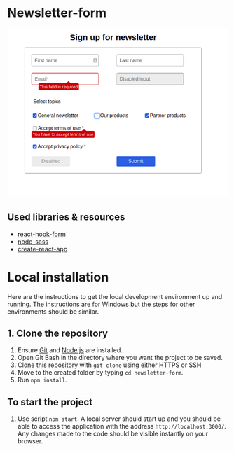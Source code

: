 # Newsletter-form

![Screenshot](./img/newsletter-form.png)

## Used libraries & resources
  - [react-hook-form](https://www.npmjs.com/package/react-hook-form)
  - [node-sass](https://www.npmjs.com/package/node-sass)
  - [create-react-app](https://create-react-app.dev/)

# Local installation

Here are the instructions to get the local development environment up and running. The instructions are for Windows but the steps for other environments should be similar.

## 1. Clone the repository
1. Ensure [Git](https://git-scm.com/downloads) and [Node.js](https://nodejs.org/en/) are installed.
2. Open Git Bash in the directory where you want the project to be saved.
3. Clone this repository with `git clone` using either HTTPS or SSH
4. Move to the created folder by typing `cd newsletter-form`.
5. Run `npm install`.

## To start the project
1. Use script `npm start`.
A local server should start up and you should be able to access the application with the address `http://localhost:3000/`. Any changes made to the code should be visible instantly on your browser.

